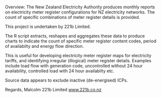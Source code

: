 Overview:
The New Zealand Electricity Authority produces monthly reports on electricity meter register configurations for NZ electricity networks.  The count of specific combinations of meter register details is provided.

This project is undertaken by 221b Limited.  

The R script extracts, reshapes and aggregates these data to produce charts to indicate the count of specific meter register content codes, period of availabilty and energy flow direction.

This is useful for developing electricity meter register maps for electricity tariffs, and identifying irregular (illogical) meter register details.
Examples include load flow with generation code, uncontrolled without 24 hour availability, controlled load with 24 hour availabilty etc.

Source data appears to exclude inactive (de-energised) ICPs.

Regards,
Malcolm
221b Limited
www.221b.co.nz
